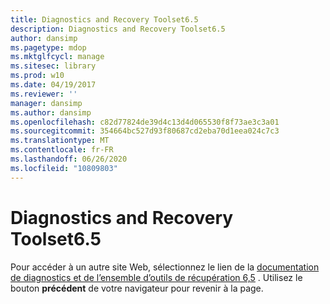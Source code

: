 ```yaml
---
title: Diagnostics and Recovery Toolset6.5
description: Diagnostics and Recovery Toolset6.5
author: dansimp
ms.pagetype: mdop
ms.mktglfcycl: manage
ms.sitesec: library
ms.prod: w10
ms.date: 04/19/2017
ms.reviewer: ''
manager: dansimp
ms.author: dansimp
ms.openlocfilehash: c82d77824de39d4c13d4d065530f8f73ae3c3a01
ms.sourcegitcommit: 354664bc527d93f80687cd2eba70d1eea024c7c3
ms.translationtype: MT
ms.contentlocale: fr-FR
ms.lasthandoff: 06/26/2020
ms.locfileid: "10809803"
---
```

# Diagnostics and Recovery Toolset6.5

Pour accéder à un autre site Web, sélectionnez le lien de la [documentation de diagnostics et de l’ensemble d’outils de récupération 6,5](https://technet.microsoft.com/library/jj713388.aspx) . Utilisez le bouton **précédent** de votre navigateur pour revenir à la page.   
